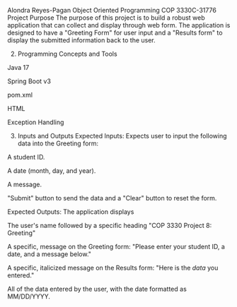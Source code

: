 Alondra Reyes-Pagan
Object Oriented Programming COP 3330C-31776
Project Purpose 
The purpose of this project is to build a robust web application that can collect and display through web form. The application is designed to have a "Greeting Form"  for user input and a "Results form" to display the submitted information back to the user.

2. Programming Concepts and Tools

Java 17

Spring Boot v3

pom.xml

HTML

Exception Handling

3. Inputs and Outputs
Expected Inputs: Expects user to input the following data into the Greeting form:

A student ID.

A date (month, day, and year).

A message.

 "Submit" button to send the data and a "Clear" button to reset the form.

Expected Outputs: The application displays

The user's name followed by a specific heading "COP 3330 Project 8: Greeting"

A specific, message on the Greeting form: "Please enter your student ID, a date, and a message below."

A specific, italicized message on the Results form: "Here is the _data_ you entered."

All of the data entered by the user, with the date formatted as MM/DD/YYYY.
